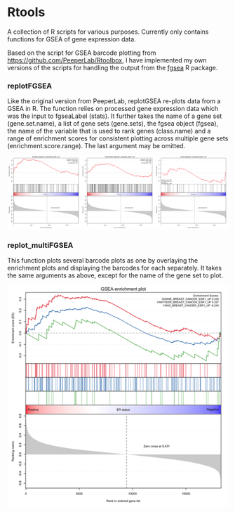 # Rtools
A collection of R scripts for various purposes. Currently only contains functions for GSEA of gene expression data. 

Based on the script for GSEA barcode plotting from https://github.com/PeeperLab/Rtoolbox, I have implemented my own versions of the scripts for handling the output from the [fgsea](https://bioconductor.org/packages/release/bioc/html/fgsea.html) R package.

### replotFGSEA
Like the original version from PeeperLab, replotGSEA re-plots data from a GSEA in R.
The function relies on processed gene expression data which was the input to fgseaLabel (stats). It further takes the name of a gene set (gene.set.name), a list of gene sets (gene.sets), the fgsea object (fgsea), the name of the variable that is used to rank genes (class.name) and a range of enrichment scores for consistent plotting across multiple gene sets (enrichment.score.range). The last argument may be omitted.

![replot_FGSEA plot](images/replot_FGSEA.png?raw=true "Title")

### replot_multiFGSEA
This function plots several barcode plots as one by overlaying the enrichment plots and displaying the barcodes for each separately. It takes the same arguments as above, except for the name of the gene set to plot.

![replot_multiFGSEA plot](images/replot_multiFGSEA.png?raw=true "Title")
